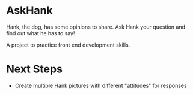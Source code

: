 AskHank
=======
Hank, the dog, has some opinions to share. Ask Hank your question and find out what he has to say!

A project to practice front end development skills.


Next Steps
=======
* Create multiple Hank pictures with different "attitudes" for responses